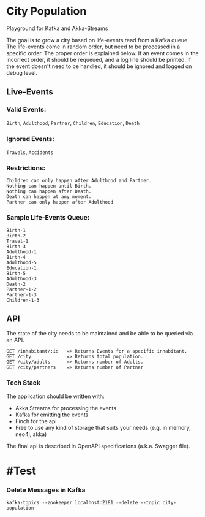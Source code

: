 # City Population
Playground for Kafka and Akka-Streams

The goal is to grow a city based on life-events read from a Kafka queue. The life-events come in random order, but need to be processed in a specific order. The proper order is explained below. If an event comes in the incorrect order, it should be requeued, and a log line should be printed. If the event doesn't need to be handled, it should be ignored and logged on debug level.

## Live-Events
### Valid Events: 
`Birth`, `Adulthood`, `Partner`, `Children`, `Education`, `Death`

### Ignored Events: 
`Travels`, `Accidents`

### Restrictions: 
```
Children can only happen after Adulthood and Partner. 
Nothing can happen until Birth. 
Nothing can happen after Death. 
Death can happen at any moment. 
Partner can only happen after Adulthood 
```

### Sample Life-Events Queue: 
```
Birth-1
Birth-2
Travel-1
Birth-3
Adulthood-1
Birth-4
Adulthood-5
Education-1
Birth-5
Adulthood-3
Death-2
Partner-1-2
Partner-1-3
Children-1-3
```


## API

The state of the city needs to be maintained and be able to be queried via an API. 
```
GET /inhabitant/:id   => Returns Events for a specific inhabitant. 
GET /city             => Returns total population. 
GET /city/adults      => Returns number of Adults. 
GET /city/partners    => Returns number of Partner  
```

### Tech Stack
The application should be written with: 
- Akka Streams for processing the events
- Kafka for emitting the events
- Finch for the api
- Free to use any kind of storage that suits your needs (e.g. in memory, neo4j, akka)

The final api is described in OpenAPI specifications (a.k.a. Swagger file). 

#Test
=======
### Delete Messages in Kafka
```$xslt
kafka-topics --zookeeper localhost:2181 --delete --topic city-population

```
